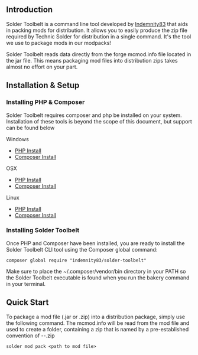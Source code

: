 ## Introduction

Solder Toolbelt is a command line tool developed by [Indemnity83](http://brothersklaus.com/members/Indemnity83/) that aids in packing mods for distribution. It allows you to easily produce the zip file required by Technic Solder for distribution in a single command. It's the tool we use to package mods in our modpacks!

Solder Toolbelt reads data directly from the forge mcmod.info file located in the jar file. This means packaging mod files into distribution zips takes almost no effort on your part.

## Installation &amp; Setup

### Installing PHP & Composer

Solder Toolbelt requires composer and php be installed on your system. Installation of these tools is beyond the scope of this document, but support can be found below

Windows
*   [PHP Install](http://php.net/manual/en/install.windows.php)
*   [Composer Install](https://getcomposer.org/doc/00-intro.md#installation-windows)

OSX
*   [PHP Install](http://php.net/manual/en/install.macosx.php)
*   [Composer Install](https://getcomposer.org/doc/00-intro.md#installation-linux-unix-osx)

Linux
*   [PHP Install](http://php.net/manual/en/install.unix.php)
*   [Composer Install](https://getcomposer.org/doc/00-intro.md#installation-linux-unix-osx)

### Installing Solder Toolbelt

Once PHP and Composer have been installed, you are ready to install the Solder Toolbelt CLI tool using the Composer global command:

`composer global require "indemnity83/solder-toolbelt"`

Make sure to place the ~/.composer/vendor/bin directory in your PATH so the Solder Toolbelt executable is found when you run the bakery command in your terminal.

## Quick Start

To package a mod file (.jar or .zip) into a distribution package, simply use the following command. The mcmod.info will be read from the mod file and used to create a folder, containing a zip that is named by a pre-established convention of <mod>-<mcver>-<modver>.zip

`solder mod pack <path to mod file>`

